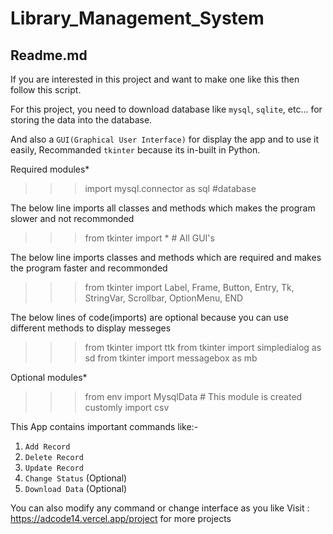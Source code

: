 # Library_Management_System
 
Readme.md
---------
If you are interested in this project and want to make one like this then follow this script.

For this project, you need to download database like `mysql`, `sqlite`, etc... for storing the data into the database.

And also a `GUI(Graphical User Interface)` for display the app and to use it easily, Recommanded `tkinter` because its in-built in Python.


Required modules*
>>> import mysql.connector as sql #database

The below line imports all classes and methods which makes the program slower and not recommonded 
>>> from tkinter import * # All GUI's

The below line imports classes and methods which are required and makes the program faster and recommonded
>>> from tkinter import Label, Frame, Button, Entry, Tk, StringVar, Scrollbar, OptionMenu, END

The below lines of code(imports) are optional because you can use different methods to display messeges
>>> from tkinter import ttk 
>>> from tkinter import simpledialog as sd
>>> from tkinter import messagebox as mb

Optional modules*
>>> from env import MysqlData # This module is created customly 
>>> import csv

This App contains important commands like:-
1. `Add Record`
2. `Delete Record`
3. `Update Record`
4. `Change Status` (Optional)
5. `Download Data` (Optional)

You can also modify any command or change interface as you like
Visit : https://adcode14.vercel.app/project for more projects